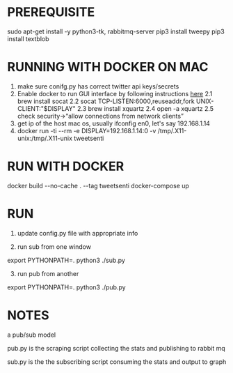 PREREQUISITE
====================================
sudo apt-get install -y python3-tk, rabbitmq-server
pip3 install tweepy
pip3 install textblob


RUNNING WITH DOCKER ON MAC
====================================
1. make sure conifg.py has correct twitter api keys/secrets
2. Enable docker to run GUI interface by following instructions [here](https://cntnr.io/running-guis-with-docker-on-mac-os-x-a14df6a76efc)
  2.1 brew install socat 
  2.2 socat TCP-LISTEN:6000,reuseaddr,fork UNIX-CLIENT:\"$DISPLAY\"
  2.3 brew install xquartz
  2.4 open -a xquartz
  2.5 check security->“allow connections from network clients”
3. get ip of the host mac os, usually ifconfig en0, let's say 192.168.1.14
4. docker run -ti --rm -e DISPLAY=192.168.1.14:0 -v /tmp/.X11-unix:/tmp/.X11-unix tweetsenti


RUN WITH DOCKER
====================================
docker build --no-cache . --tag tweetsenti
docker-compose up

RUN
====================================
1. update config.py file with appropriate info

2. run sub from one window

export PYTHONPATH=.
python3 ./sub.py


3. run pub from another

export PYTHONPATH=.
python3 ./pub.py


NOTES
====================================
a pub/sub model

pub.py is the scraping script collecting the stats and publishing to rabbit mq

sub.py is the the subscribing script consuming the stats and output to graph








